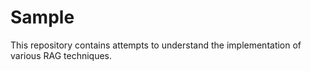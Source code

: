 # Sample
This repository contains attempts to understand the implementation of various RAG techniques.
